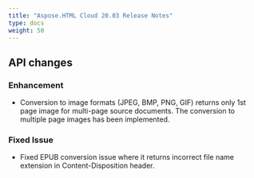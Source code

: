 ```yaml
---
title: "Aspose.HTML Cloud 20.03 Release Notes"
type: docs
weight: 50
---
```


## **API changes**
### **Enhancement**
- Conversion to image formats (JPEG, BMP, PNG, GIF) returns only 1st page image for multi-page source documents. The conversion to multiple page images has been implemented.
### **Fixed Issue**
- Fixed EPUB conversion issue where it returns incorrect file name extension in Content-Disposition header.
